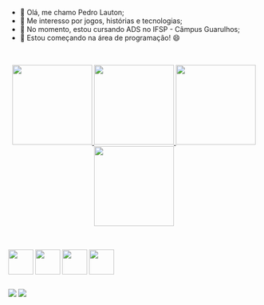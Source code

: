 - 👋 Olá, me chamo Pedro Lauton;
- 👀 Me interesso por jogos, histórias e tecnologias;
- 🌱 No momento, estou cursando ADS no IFSP - Câmpus Guarulhos;
- 💞️ Estou começando na área de programação! 😄

## 

<br/>

<div align="center">
    <a href="https://github.com/PedroLauton#gh-light-mode-only">
       <img height="160em" src="https://github-readme-stats.vercel.app/api?username=PedroLauton&count_private=true&show_icons=true&theme=flag-india&show"/>
        <img height="160em" src="https://github-readme-stats.vercel.app/api/top-langs/?username=PedroLauton&layout=compact&count_private=true&theme=flag-india&show)](https://github.com/anuraghazra/github-readme-stats"/>
    <a/>
    <a href="https://github.com/gabrieIbarboza#gh-dark-mode-only">
      <img height="160em" src="https://github-readme-stats.vercel.app/api?username=PedroLauton&count_private=true&show_icons=true&theme=github_dark&show"/>
      <img height="160em" src="https://github-readme-stats.vercel.app/api/top-langs/?username=PedroLauton&layout=compact&count_private=true&theme=github_dark&show)](https://github.com/anuraghazra/github-readme-stats"/>
    </a>
</div>

## 
<br/>

<div align="left">
     <img align="center" height="50em" src="https://cdn.jsdelivr.net/gh/devicons/devicon/icons/c/c-original.svg" /> 
     <img align="center" height="50em" src="https://cdn.jsdelivr.net/gh/devicons/devicon/icons/cplusplus/cplusplus-original.svg" />
     <img align="center" height="50em" src="https://cdn.jsdelivr.net/gh/devicons/devicon/icons/html5/html5-original.svg"/>
     <img align="center" height="50em" src="https://cdn.jsdelivr.net/gh/devicons/devicon/icons/css3/css3-original.svg" /> 
</div>
  
##
    
   <a href="mailto:lautonpedro@gmail.com"><img src="https://img.shields.io/badge/-Gmail-%23333?style=for-the-badge&logo=gmail&logoColor=white" target="_blank"></a>
   <a href="https://instagram.com/lauton.p?igshid=ZDdkNTZiNTM=" target="_blank"><img src="https://img.shields.io/badge/-Instagram-%23E4405F?style=for-the-badge&logo=instagram&logoColor=white" target="_blank"></a>

    

